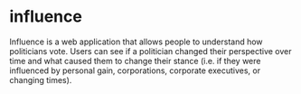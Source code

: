 # influence
Influence is a web application that allows people to understand how politicians vote. Users can see if a politician changed their perspective over time and what caused them to change their stance (i.e. if they were influenced by personal gain, corporations, corporate executives, or changing times).
